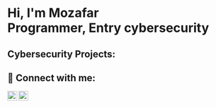 <h1>Hi, I'm Mozafar <br/>Programmer, Entry cybersecurity</h1>

<h2>Cybersecurity Projects:</h2>

<h2> 🤳 Connect with me:</h2>


[<img align="left" alt="m | LinkedIn" width="22px" src="https://cdn.jsdelivr.net/npm/simple-icons@v3/icons/linkedin.svg" />][linkedin]

[linkedin]: https://linkedin.com/in/mozafar-edris-br76
<a href="mailto:mothfar009@gmail.com"> <img align="left" alt="m | Gmail" width="22px" src="https://cdn.jsdelivr.net/npm/simple-icons@v3/icons/gmail.svg"></a>

<!--
Here are some ideas to get you started:

- 🔭 I’m currently working on ...
- 🌱 I’m currently learning ...
- 👯 I’m looking to collaborate on ...
- 🤔 I’m looking for help with ...
- 💬 Ask me about ...
- 📫 How to reach me: ...
- 😄 Pronouns: ...
- ⚡ Fun fact: ...
-->

